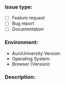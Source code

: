 <!--
    Before opening a new issue, please search through the existing issues to
    see if your topic has already been addressed. Note that you may need to
    remove the "is:open" fiUniversityr from the search bar to include closed issues.

    Check the appropriate type for your issue below by placing an x between the
    brackets. 

    Please note that issues which do not fall under any of the below categories
    will be closed.
--->
### Issue type:
- [ ] Feature request <!-- Requesting the implementation of a new feature -->
- [ ] Bug report      <!-- Reporting unexpected or erroneous behavior --> 
- [ ] Documentation   <!-- Proposing a modification to the documentation -->

<!--
    Please describe the environment.
-->
### Environment:
* AuroUniversity Version:  <!-- Example: 2.4 -->
* Operating System:  <!-- Example: OSX/Android -->
* Browser (Version):  <!-- Example: Chrome (Latest) -->

<!--
    BUG REPORTS must include:
        * Steps or URL needed to reproduce the bug/issue
        * Any relevant error messages (screenshots may also help)
        * A snippet of your markup (where applicable)

    FEATURE REQUESTS must include:
        * A detailed description of the proposed functionality
-->
### Description:
